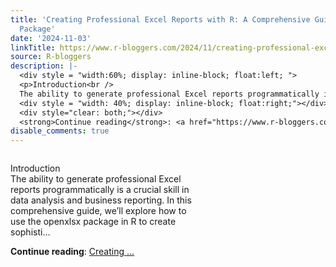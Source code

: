 ```yaml
---
title: 'Creating Professional Excel Reports with R: A Comprehensive Guide to openxlsx
  Package'
date: '2024-11-03'
linkTitle: https://www.r-bloggers.com/2024/11/creating-professional-excel-reports-with-r-a-comprehensive-guide-to-openxlsx-package/
source: R-bloggers
description: |-
  <div style = "width:60%; display: inline-block; float:left; ">
  <p>Introduction<br />
  The ability to generate professional Excel reports programmatically is a crucial skill in data analysis and business reporting. In this comprehensive guide, we’ll explore how to use the openxlsx package in R to create sophisti...</p></div>
  <div style = "width: 40%; display: inline-block; float:right;"></div>
  <div style="clear: both;"></div>
  <strong>Continue reading</strong>: <a href="https://www.r-bloggers.com/2024/11/creating-professional-excel-reports-with-r-a-comprehensive-guide-to-openxlsx-package/">Creating ...
disable_comments: true
---
```

<div style = "width:60%; display: inline-block; float:left; ">
<p>Introduction<br />
The ability to generate professional Excel reports programmatically is a crucial skill in data analysis and business reporting. In this comprehensive guide, we’ll explore how to use the openxlsx package in R to create sophisti...</p></div>
<div style = "width: 40%; display: inline-block; float:right;"></div>
<div style="clear: both;"></div>
<strong>Continue reading</strong>: <a href="https://www.r-bloggers.com/2024/11/creating-professional-excel-reports-with-r-a-comprehensive-guide-to-openxlsx-package/">Creating ...